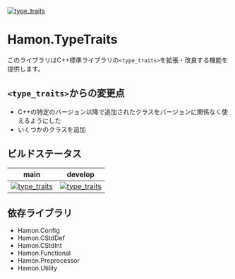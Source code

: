 ﻿[![type_traits](https://github.com/shibainuudon/HamonCore/actions/workflows/type_traits.yml/badge.svg)](https://github.com/shibainuudon/HamonCore/actions/workflows/type_traits.yml)

# Hamon.TypeTraits

このライブラリはC++標準ライブラリの`<type_traits>`を拡張・改良する機能を提供します。

## `<type_traits>`からの変更点

* C++の特定のバージョン以降で追加されたクラスをバージョンに関係なく使えるようにした
* いくつかのクラスを追加

## ビルドステータス

| main | develop |
| ---- | ------- |
|[![type_traits](https://github.com/shibainuudon/HamonCore/actions/workflows/type_traits.yml/badge.svg?branch=main)](https://github.com/shibainuudon/HamonCore/actions/workflows/type_traits.yml)|[![type_traits](https://github.com/shibainuudon/HamonCore/actions/workflows/type_traits.yml/badge.svg?branch=develop)](https://github.com/shibainuudon/HamonCore/actions/workflows/type_traits.yml)|

## 依存ライブラリ

* Hamon.Config
* Hamon.CStdDef
* Hamon.CStdInt
* Hamon.Functional
* Hamon.Preprocessor
* Hamon.Utility
